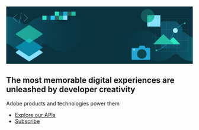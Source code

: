 [//]: # (Copied from https://github.com/AdobeDocs/cc-everywhere/blob/eds-migration-new/src/pages/guides/index.md?plain=1#L39-L45, https://stage--adp-devsite-stage--adobedocs.aem.page/express/embed-sdk/docs/guides/)
[//]: # (Other examples: https://stage--adp-devsite-stage--adobedocs.aem.page/github-actions-test/test/test-hero, https://stage--adp-devsite-stage--adobedocs.aem.page/github-actions-test/test/list-block, )

<Superhero slots="image, heading, text, buttons" variant="centered" textColor="white"/>

![Hero image](../../../assets/hero.png)

## The most memorable digital experiences are unleashed by developer creativity

Adobe products and technologies power them

* [Explore our APIs](https://adobe.io) 
* [Subscribe](https://adobe.io)